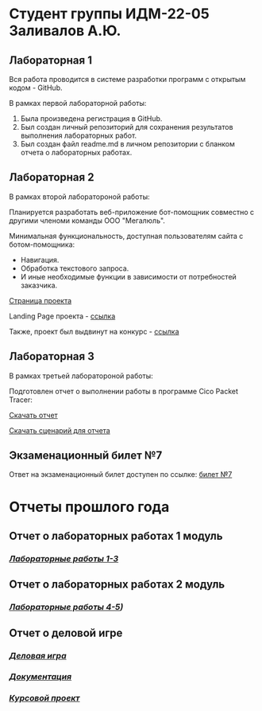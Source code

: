 # Студент группы ИДМ-22-05 Заливалов А.Ю.

## Лабораторная 1
Вся работа проводится в системе разработки программ с открытым кодом - GitHub.

В рамках первой лабораторной работы:

1. Была произведена регистрация в GitHub.
2. Был создан личный репозиторий для сохранения результатов выполнения лабораторных работ.
3. Был создан файл readme.md в личном репозитории с бланком отчета о лабораторных работах.

## Лабораторная 2
В рамках второй лаборатороной работы:

Планируется разработать веб-приложение бот-помощник совместно с другими членоми команды ООО "Мегалюль".

Минимальная функциональность, доступная пользователям сайта с ботом-помощника:

* Навигация.
* Обработка текстового запроса.
* И иные необходимые функции в зависимости от потребностей заказчика.

[Страница проекта](https://github.com/lulu2kan/Megalul)

Landing Page проекта - [ссылка](alekseygitpub.github.io)  

Также, проект был выдвинут на конкурс - [ссылка](https://idmit.ru/)

## Лабораторная 3
В рамках третьей лаборатороной работы:

Подготовлен отчет о выполнении работы в программе Cico Packet Tracer:

[Скачать отчет](https://github.com/AlekseyGitPub/aleksey.github.io/raw/main/Отчет6лрАИС.docx)

[Скачать сценарий для отчета](https://github.com/AlekseyGitPub/aleksey.github.io/raw/main/АИС%20ЛР6%20(6).pkt)

## Экзаменационный билет №7
Ответ на экзаменационный билет доступен по ссылке: [билет №7](https://github.com/stankin/inet-2022/wiki/exam07)


# Отчеты прошлого года

## Отчет о лабораторных работах 1 модуль
### *[Лабораторные работы 1-3](https://github.com/AlekseyGitPub/aleksey.github.io/wiki/Лабораторные-работы)*

## Отчет о лабораторных работах 2 модуль
### *[Лабораторные работы 4-5](https://github.com/AlekseyGitPub/aleksey.github.io/wiki/Лабораторные-работы#Лабораторная-4-5))*

## Отчет о деловой игре
### *[Деловая игра](https://github.com/AlekseyGitPub/aleksey.github.io/wiki/Деловая-игра)*
### *[Документация](https://github.com/AlekseyGitPub/aleksey.github.io/wiki/Документация)*
### *[Курсовой проект](https://github.com/AlekseyGitPub/aleksey.github.io/wiki/%D0%9A%D1%83%D1%80%D1%81%D0%BE%D0%B2%D0%BE%D0%B9-%D0%BF%D1%80%D0%BE%D0%B5%D0%BA%D1%82)*
